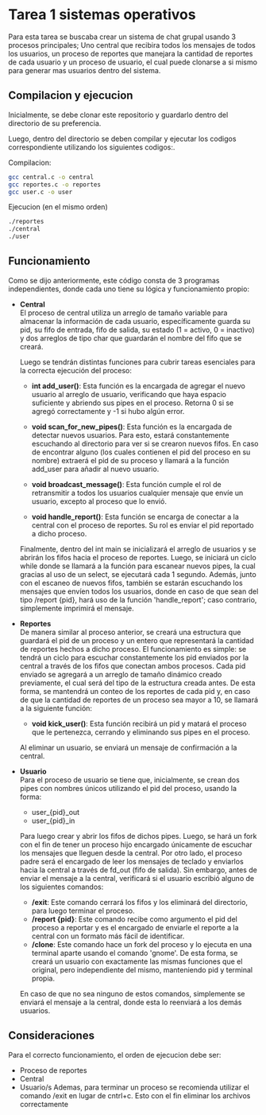 # Tarea 1 sistemas operativos

Para esta tarea se buscaba crear un sistema de chat grupal usando 3 procesos principales; Uno central que recibira todos los mensajes de todos los usuarios, un proceso de reportes que manejara la cantidad de reportes de cada usuario y un proceso de usuario, el cual puede clonarse a si mismo para generar mas usuarios dentro del sistema.
## Compilacion y ejecucion
Inicialmente, se debe clonar este repositorio y guardarlo dentro del directorio de su preferencia.

Luego, dentro del directorio se deben compilar y ejecutar los codigos correspondiente utilizando los siguientes codigos:.

Compilacion:
```sh
gcc central.c -o central
gcc reportes.c -o reportes
gcc user.c -o user
```

Ejecucion (en el mismo orden)
```sh
./reportes
./central
./user
```
## Funcionamiento

Como se dijo anteriormente, este código consta de 3 programas independientes, donde cada uno tiene su lógica y funcionamiento propio:

- **Central**  
  El proceso de central utiliza un arreglo de tamaño variable para almacenar la información de cada usuario, específicamente guarda su pid, su fifo de entrada, fifo de salida, su estado (1 = activo, 0 = inactivo) y dos arreglos de tipo char que guardarán el nombre del fifo que se creará.
  
  Luego se tendrán distintas funciones para cubrir tareas esenciales para la correcta ejecución del proceso:
    
    - **int add_user()**: Esta función es la encargada de agregar el nuevo usuario al arreglo de usuario, verificando que haya espacio suficiente y abriendo sus pipes en el proceso. Retorna 0 si se agregó correctamente y -1 si hubo algún error.

    - **void scan_for_new_pipes()**: Esta función es la encargada de detectar nuevos usuarios. Para esto, estará constantemente escuchando al directorio para ver si se crearon nuevos fifos. En caso de encontrar alguno (los cuales contienen el pid del proceso en su nombre) extraerá el pid de su proceso y llamará a la función add_user para añadir al nuevo usuario.

    - **void broadcast_message()**: Esta función cumple el rol de retransmitir a todos los usuarios cualquier mensaje que envíe un usuario, excepto al proceso que lo envió.

    - **void handle_report()**: Esta función se encarga de conectar a la central con el proceso de reportes. Su rol es enviar el pid reportado a dicho proceso.
    
    Finalmente, dentro del int main se inicializará el arreglo de usuarios y se abrirán los fifos hacia el proceso de reportes. Luego, se iniciará un ciclo while donde se llamará a la función para escanear nuevos pipes, la cual gracias al uso de un select, se ejecutará cada 1 segundo. Además, junto con el escaneo de nuevos fifos, también se estarán escuchando los mensajes que envíen todos los usuarios, donde en caso de que sean del tipo /report {pid}, hará uso de la función 'handle_report'; caso contrario, simplemente imprimirá el mensaje.

- **Reportes**  
  De manera similar al proceso anterior, se creará una estructura que guardará el pid de un proceso y un entero que representará la cantidad de reportes hechos a dicho proceso. El funcionamiento es simple: se tendrá un ciclo para escuchar constantemente los pid enviados por la central a través de los fifos que conectan ambos procesos. Cada pid enviado se agregará a un arreglo de tamaño dinámico creado previamente, el cual será del tipo de la estructura creada antes. De esta forma, se mantendrá un conteo de los reportes de cada pid y, en caso de que la cantidad de reportes de un proceso sea mayor a 10, se llamará a la siguiente función:
  - **void kick_user()**: Esta función recibirá un pid y matará el proceso que le pertenezca, cerrando y eliminando sus pipes en el proceso.

  Al eliminar un usuario, se enviará un mensaje de confirmación a la central.

- **Usuario**  
  Para el proceso de usuario se tiene que, inicialmente, se crean dos pipes con nombres únicos utilizando el pid del proceso, usando la forma:
  - user_{pid}_out  
  - user_{pid}_in  

  Para luego crear y abrir los fifos de dichos pipes. Luego, se hará un fork con el fin de tener un proceso hijo encargado únicamente de escuchar los mensajes que lleguen desde la central. Por otro lado, el proceso padre será el encargado de leer los mensajes de teclado y enviarlos hacia la central a través de fd_out (fifo de salida). Sin embargo, antes de enviar el mensaje a la central, verificará si el usuario escribió alguno de los siguientes comandos: 
  - **/exit**: Este comando cerrará los fifos y los eliminará del directorio, para luego terminar el proceso.
  - **/report {pid}**: Este comando recibe como argumento el pid del proceso a reportar y es el encargado de enviarle el reporte a la central con un formato más fácil de identificar. 
  - **/clone**: Este comando hace un fork del proceso y lo ejecuta en una terminal aparte usando el comando 'gnome'. De esta forma, se creará un usuario con exactamente las mismas funciones que el original, pero independiente del mismo, manteniendo pid y terminal propia.
  
  En caso de que no sea ninguno de estos comandos, simplemente se enviará el mensaje a la central, donde esta lo reenviará a los demás usuarios.

## Consideraciones

Para el correcto funcionamiento, el orden de ejecucion debe ser:
- Proceso de reportes
- Central
- Usuario/s
  Ademas, para terminar un proceso se recomienda utilizar el comando /exit en lugar de cntrl+c. Esto con el fin eliminar los archivos correctamente
